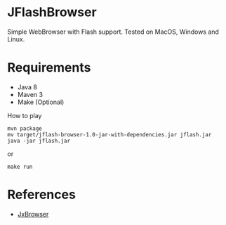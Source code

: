 # JFlashBrowser

Simple WebBrowser with Flash support.
Tested on MacOS, Windows and Linux.

# Requirements

* Java 8
* Maven 3
* Make (Optional)

How to play


```
mvn package
mv target/jflash-browser-1.0-jar-with-dependencies.jar jflash.jar
java -jar jflash.jar
```


or

```
make run
```


# References

* [JxBrowser](https://www.teamdev.com/jxbrowser) 